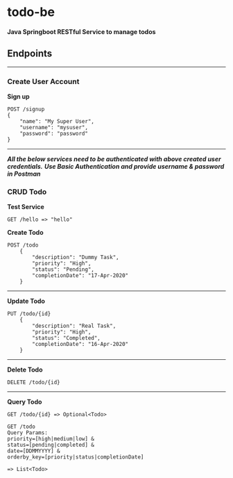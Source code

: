 # todo-be
#### Java Springboot RESTful Service to manage todos


## Endpoints
---

### Create User Account

**Sign up**
```
POST /signup
{
	"name": "My Super User",
	"username": "mysuser",
	"password": "password"
}
```
---
**_All the below services need to be authenticated with above created user credentials._**
**_Use Basic Authentication and provide username & password in Postman_**

### CRUD Todo

**Test Service**
```
GET /hello => "hello"
```

**Create Todo**
```
POST /todo
    {   
        "description": "Dummy Task",
        "priority": "High",
        "status": "Pending",
        "completionDate": "17-Apr-2020"
    }
 ```

---
**Update Todo**
```
PUT /todo/{id}
    {
        "description": "Real Task",
        "priority": "High",
        "status": "Completed",
        "completionDate": "16-Apr-2020"
    }
 ```
 ---
 
 **Delete Todo**
 ```
 DELETE /todo/{id}

 ```
 
 ---
 
 **Query Todo**
 
```
GET /todo/{id} => Optional<Todo>
```

```
GET /todo
Query Params:
priority=[high|medium|low] &
status=[pending|completed] &
date=[DDMMYYYY] &
orderby_key=[priority|status|completionDate]

=> List<Todo>
```
